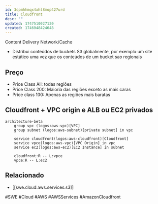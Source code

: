 ```yaml
---
id: 3cpmhhmqx4xhl8mop427urd
title: Cloudfront
desc: ""
updated: 1747510027130
created: 1746048424648
---
```


Content Delivery Network/Cache

- Distribui conteúdos de buckets S3 globalmente, por exemplo um site estático uma vez que os conteúdos de um bucket sao regionais

## Preço

- Price Class All: todas regiões
- Price Class 200: Maioria das regiões exceto as mais caras
- Price class 100: Apenas as regiões mais baratas

## Cloudfront + VPC origin e ALB ou EC2 privados

```mermaid
architecture-beta
    group vpc (logos:aws-vpc)[VPC]
    group subnet (logos:aws-subnet)[private subnet] in vpc

    service cloudfront(logos:aws-cloudfront)[Cloudfront]
    service vpce(logos:aws-vpc)[VPC Origin] in vpc
    service ec2(logos:aws-ec2)[EC2 Instance] in subnet

    cloudfront:R -- L:vpce
    vpce:R -- L:ec2

```

## Relacionado

- [[swe.cloud.aws.services.s3]]

#SWE #Cloud #AWS #AWSServices #AmazonCloudfront
